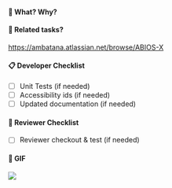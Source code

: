 #### :tophat: What? Why?

#### :pushpin: Related tasks?
https://ambatana.atlassian.net/browse/ABIOS-X

#### :clipboard: Developer Checklist
- [ ] Unit Tests (if needed)
- [ ] Accessibility ids (if needed)
- [ ] Updated documentation (if needed)

#### :cop: Reviewer Checklist
- [ ] Reviewer checkout & test (if needed)

#### :ghost: GIF
![](http://johnjohnston.info/oddsandends/ds106gif)
